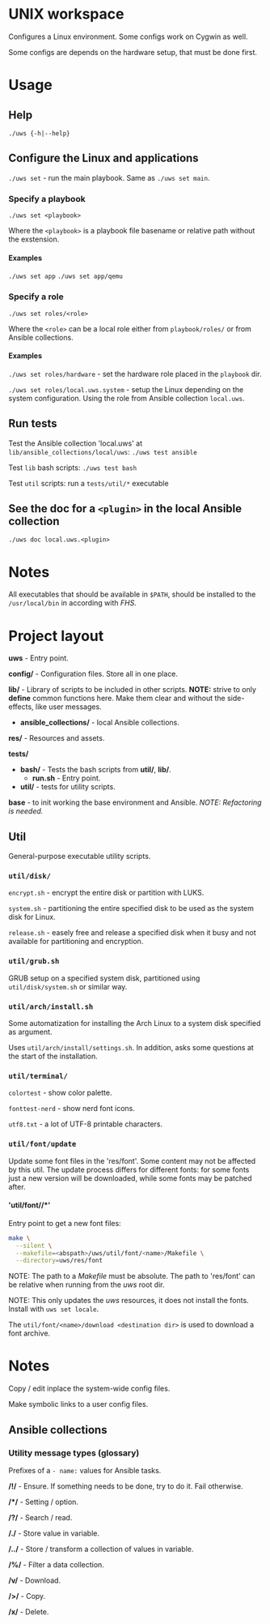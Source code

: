 # UNIX workspace

Configures a Linux environment. Some configs work on Cygwin as well.

Some configs are depends on the hardware setup, that must be done first.

# Usage

## Help

`./uws {-h|--help}`

## Configure the Linux and applications

`./uws set` - run the main playbook. Same as `./uws set main`.

### Specify a playbook

`./uws set <playbook>`

Where the `<playbook>` is a playbook file basename or relative path without the
exstension.

#### Examples
`./uws set app`
`./uws set app/qemu`

### Specify a role

`./uws set roles/<role>`

Where the `<role>` can be a local role either from `playbook/roles/` or from
Ansible collections.

#### Examples

`./uws set roles/hardware` - set the hardware role placed in the `playbook` dir.

`./uws set roles/local.uws.system` - setup the Linux depending on the system
configuration. Using the role from Ansible collection `local.uws`.

## Run tests

Test the Ansible collection 'local.uws' at `lib/ansible_collections/local/uws`:
`./uws test ansible`

Test `lib` bash scripts:
`./uws test bash`

Test `util` scripts:
run a `tests/util/*` executable

## See the doc for a `<plugin>` in the local Ansible collection

`./uws doc local.uws.<plugin>`

# Notes

All executables that should be available in `$PATH`, should be installed to the
`/usr/local/bin` in according with *FHS*.

# Project layout

**uws** - Entry point.

**config/** - Configuration files. Store all in one place.

**lib/** - Library of scripts to be included in other scripts. **NOTE:** strive
to only **define** common functions here. Make them clear and without the
side-effects, like user messages.
  * **ansible_collections/** - local Ansible collections.

**res/** - Resources and assets.

**tests/**
  * **bash/** - Tests the bash scripts from **util/**, **lib/**.
    * **run.sh** - Entry point.
  * **util/** - tests for utility scripts.

**base** - to init working the base environment and Ansible.
*NOTE: Refactoring is needed.*

## Util

General-purpose executable utility scripts.

### `util/disk/`

`encrypt.sh` - encrypt the entire disk or partition with LUKS.

`system.sh` - partitioning the entire specified disk to be used as the system
disk for Linux.

`release.sh` - easely free and release a specified disk when it busy and not
available for partitioning and encryption.

### `util/grub.sh`

GRUB setup on a specified system disk, partitioned using `util/disk/system.sh`
or similar way.

### `util/arch/install.sh`

Some automatization for installing the Arch Linux to a system disk specified
as argument.

Uses `util/arch/install/settings.sh`. In addition, asks some questions at the
start of the installation.

### `util/terminal/`

`colortest` - show color palette.

`fonttest-nerd` - show nerd font icons.

`utf8.txt` - a lot of UTF-8 printable characters.

### `util/font/update`

Update some font files in the 'res/font'. Some content may not be affected by
this util. The update process differs for different fonts: for some fonts just
a new version will be downloaded, while some fonts may be patched after.

#### 'util/font/<name>/*'

Entry point to get a new font files:

```bash
make \
  --silent \
  --makefile=<abspath>/uws/util/font/<name>/Makefile \
  --directory=uws/res/font
```

NOTE: The path to a *Makefile* must be absolute. The path to 'res/font' can be
relative when running from the *uws* root dir.

NOTE: This only updates the *uws* resources, it does not install the fonts.
Install with `uws set locale`.

The `util/font/<name>/download <destination dir>` is used to download a font
<name> archive.

# Notes

Copy / edit inplace the system-wide config files.

Make symbolic links to a user config files.

## Ansible collections

### Utility message types (glossary)

Prefixes of a `- name:` values for Ansible tasks.

**/!/** - Ensure. If something needs to be done, try to do it. Fail otherwise.

**/*/** - Setting / option.

**/?/** - Search / read.

**/./** - Store value in variable.

**/../** - Store / transform a collection of values in variable.

**/%/** - Filter a data collection.

**/v/** - Download.

**/>/** - Copy.

**/x/** - Delete.
